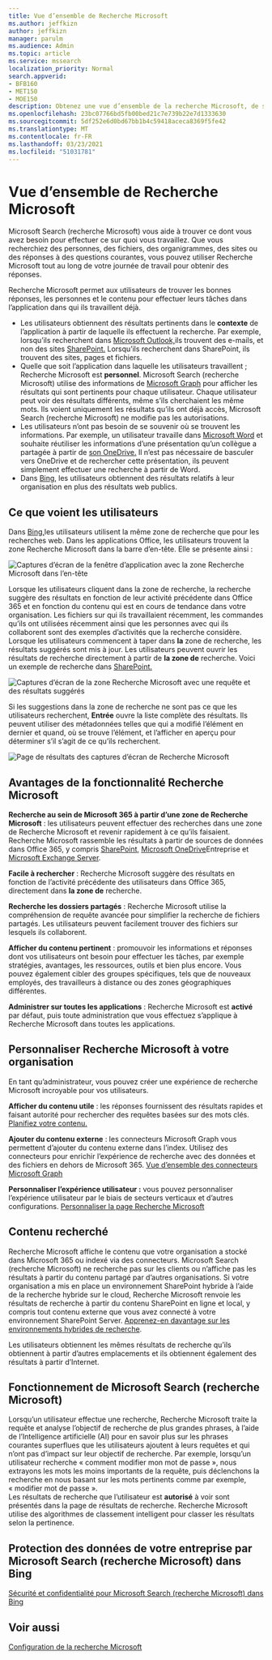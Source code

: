 ```yaml
---
title: Vue d’ensemble de Recherche Microsoft
ms.author: jeffkizn
author: jeffkizn
manager: parulm
ms.audience: Admin
ms.topic: article
ms.service: mssearch
localization_priority: Normal
search.appverid:
- BFB160
- MET150
- MOE150
description: Obtenez une vue d’ensemble de la recherche Microsoft, de ses avantages et des applications qui la prise en charge.
ms.openlocfilehash: 23bc07766bd5fb00bed21c7e739b22e7d1333630
ms.sourcegitcommit: 5df252e6d0bd67bb1b4c59418aceca8369f5fe42
ms.translationtype: MT
ms.contentlocale: fr-FR
ms.lasthandoff: 03/23/2021
ms.locfileid: "51031781"
---
```

# <a name="overview-of-microsoft-search"></a>Vue d’ensemble de Recherche Microsoft

Microsoft Search (recherche Microsoft) vous aide à trouver ce dont vous avez besoin pour effectuer ce sur quoi vous travaillez. Que vous recherchiez des personnes, des fichiers, des organigrammes, des sites ou des réponses à des questions courantes, vous pouvez utiliser Recherche Microsoft tout au long de votre journée de travail pour obtenir des réponses.

Recherche Microsoft permet aux utilisateurs de trouver les bonnes réponses, les personnes et le contenu pour effectuer leurs tâches dans l’application dans qui ils travaillent déjà.

- Les utilisateurs obtiennent des résultats pertinents dans le **contexte** de l’application à partir de laquelle ils effectuent la recherche. Par exemple, lorsqu’ils recherchent dans [Microsoft Outlook,](https://www.microsoft.com/outlook)ils trouvent des e-mails, et non des sites [SharePoint.](http://sharepoint.com/) Lorsqu’ils recherchent dans SharePoint, ils trouvent des sites, pages et fichiers.
- Quelle que soit l’application dans laquelle les utilisateurs travaillent ; Recherche Microsoft est **personnel**. Microsoft Search (recherche Microsoft) utilise des informations de [Microsoft Graph](https://developer.microsoft.com/graph/) pour afficher les résultats qui sont pertinents pour chaque utilisateur. Chaque utilisateur peut voir des résultats différents, même s’ils cherchaient les même mots. Ils voient uniquement les résultats qu’ils ont déjà accès, Microsoft Search (recherche Microsoft) ne modifie pas les autorisations.
- Les utilisateurs n’ont pas besoin de se souvenir où se trouvent les informations. Par exemple, un utilisateur travaille dans [Microsoft Word](https://products.office.com/word) et souhaite réutiliser les informations d’une présentation qu’un collègue a partagée à partir de [son OneDrive.](https://onedrive.live.com/about/) Il n’est pas nécessaire de basculer vers OneDrive et de rechercher cette présentation, ils peuvent simplement effectuer une recherche à partir de Word.
- Dans [Bing](https://bing.com), les utilisateurs obtiennent des résultats relatifs à leur organisation en plus des résultats web publics.

## <a name="what-users-see"></a>Ce que voient les utilisateurs

Dans [Bing,](https://bing.com)les utilisateurs utilisent la même zone de recherche que pour les recherches web. Dans les applications Office, les utilisateurs trouvent la zone Recherche Microsoft dans la barre d’en-tête. Elle se présente ainsi :

![Captures d’écran de la fenêtre d’application avec la zone Recherche Microsoft dans l’en-tête](media/Headings_520.png)

Lorsque les utilisateurs cliquent dans la zone de recherche, la recherche suggère des résultats en fonction de leur activité précédente dans Office 365 et en fonction du contenu qui est en cours de tendance dans votre organisation.  Les fichiers sur qui ils travaillaient récemment, les commandes qu’ils ont utilisées récemment ainsi que les personnes avec qui ils collaborent sont des exemples d’activités que la recherche considère. Lorsque les utilisateurs commencent à taper dans **la** zone de recherche, les résultats suggérés sont mis à jour. Les utilisateurs peuvent ouvrir les résultats de recherche directement à partir de **la zone de** recherche. Voici un exemple de recherche dans [SharePoint.](http://sharepoint.com/)

![Captures d’écran de la zone Recherche Microsoft avec une requête et des résultats suggérés](media/SERP_text_520.png)

Si les suggestions dans la zone de recherche ne sont pas ce que les utilisateurs recherchent, **Entrée** ouvre la liste complète des résultats. Ils peuvent utiliser des métadonnées telles que qui a modifié l’élément en dernier et quand, où se trouve l’élément, et l’afficher en aperçu pour déterminer s’il s’agit de ce qu’ils recherchent.

![Page de résultats des captures d’écran de Recherche Microsoft](media/search_box.png)

## <a name="benefits-of-microsoft-search"></a>Avantages de la fonctionnalité Recherche Microsoft

**Recherche au sein de Microsoft 365 à partir d’une zone de Recherche Microsoft** : les utilisateurs peuvent effectuer des recherches dans une zone de Recherche Microsoft et revenir rapidement à ce qu’ils faisaient. Recherche Microsoft rassemble les résultats à partir de sources de données dans Office 365, y compris [SharePoint,](http://sharepoint.com/) [Microsoft OneDrive](https://onedrive.live.com/about/business/)Entreprise et [Microsoft Exchange Server](https://products.office.com/exchange/microsoft-exchange-server).

**Facile à rechercher** : Recherche Microsoft suggère des résultats en fonction de l’activité précédente des utilisateurs dans Office 365, directement dans **la zone de** recherche.

**Recherche les dossiers partagés** : Recherche Microsoft utilise la compréhension de requête avancée pour simplifier la recherche de fichiers partagés. Les utilisateurs peuvent facilement trouver des fichiers sur lesquels ils collaborent.

**Afficher du contenu pertinent** : promouvoir les informations et réponses dont vos utilisateurs ont besoin pour effectuer les tâches, par exemple stratégies, avantages, les ressources, outils et bien plus encore. Vous pouvez également cibler des groupes spécifiques, tels que de nouveaux employés, des travailleurs à distance ou des zones géographiques différentes.

**Administrer sur toutes les applications** : Recherche Microsoft est **activé** par défaut, puis toute administration que vous effectuez s’applique à Recherche Microsoft dans toutes les applications.

## <a name="tailoring-microsoft-search-to-your-organization"></a>Personnaliser Recherche Microsoft à votre organisation

En tant qu’administrateur, vous pouvez créer une expérience de recherche Microsoft incroyable pour vos utilisateurs.

**Afficher du contenu utile** : les réponses fournissent des résultats rapides et faisant autorité pour rechercher des requêtes basées sur des mots clés. [Planifiez votre contenu.](plan-your-content.md)

**Ajouter du contenu externe** : les connecteurs Microsoft Graph vous permettent d’ajouter du contenu externe dans l’index. Utilisez des connecteurs pour enrichir l’expérience de recherche avec des données et des fichiers en dehors de Microsoft 365. [Vue d’ensemble des connecteurs Microsoft Graph](connectors-overview.md)

**Personnaliser l’expérience utilisateur :** vous pouvez personnaliser l’expérience utilisateur par le biais de secteurs verticaux et d’autres configurations. [Personnaliser la page Recherche Microsoft](customize-search-page.md)

## <a name="what-content-is-searched"></a>Contenu recherché

Recherche Microsoft affiche le contenu que votre organisation a stocké dans Microsoft 365 ou indexé via des connecteurs. Microsoft Search (recherche Microsoft) ne recherche pas sur les clients ou n’affiche pas les résultats à partir du contenu partagé par d’autres organisations. Si votre organisation a mis en place un environnement SharePoint hybride à l’aide de la recherche hybride sur le cloud, Recherche Microsoft renvoie les résultats de recherche à partir du contenu SharePoint en ligne et local, y compris tout contenu externe que vous avez connecté à votre environnement SharePoint Server. [Apprenez-en davantage sur les environnements hybrides de recherche](/sharepoint/hybrid/learn-about-cloud-hybrid-search-for-sharepoint).

Les utilisateurs obtiennent les mêmes résultats de recherche qu’ils obtiennent à partir d’autres emplacements et ils obtiennent également des résultats à partir d’Internet.

## <a name="how-microsoft-search-works"></a>Fonctionnement de Microsoft Search (recherche Microsoft)

Lorsqu’un utilisateur effectue une recherche, Recherche Microsoft traite la requête et analyse l’objectif de recherche de plus grandes phrases, à l’aide de l’Intelligence artificielle (AI) pour en savoir plus sur les phrases courantes superflues que les utilisateurs ajoutent à leurs requêtes et qui n’ont pas d’impact sur leur objectif de recherche. Par exemple, lorsqu’un utilisateur recherche « comment modifier mon mot de passe », nous extrayons les mots les moins importants de la requête, puis déclenchons la recherche en nous basant sur les mots pertinents comme par exemple, « modifier mot de passe ».  
Les résultats de recherche que l’utilisateur est **autorisé** à voir sont présentés dans la page de résultats de recherche. Recherche Microsoft utilise des algorithmes de classement intelligent pour classer les résultats selon la pertinence.

## <a name="how-microsoft-search-in-bing-protects-your-company-data"></a>Protection des données de votre entreprise par Microsoft Search (recherche Microsoft) dans Bing

[Sécurité et confidentialité pour Microsoft Search (recherche Microsoft) dans Bing](security-for-search.md)

## <a name="see-also"></a>Voir aussi

[Configuration de la recherche Microsoft](setup-microsoft-search.md)
